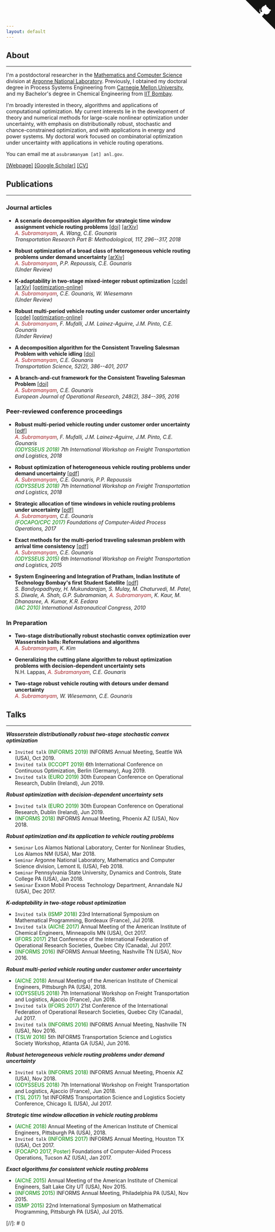 ```yaml
---
layout: default
---
```


## About
---

I'm a postdoctoral researcher in the [Mathematics and Computer Science](https://www.anl.gov/mcs) division at [Argonne National Laboratory](https://www.anl.gov). Previously, I obtained my doctoral degree in Process Systems Engineering  from [Carnegie Mellon University](https://www.cmu.edu), and my Bachelor's degree in Chemical Engineering from [IIT Bombay](http://www.iitb.ac.in).

I'm broadly interested in theory, algorithms and applications of computational optimization. My current interests lie in the development of theory and numerical methods for large-scale nonlinear optimization under uncertainty, with emphasis on distributionally robust, stochastic and chance-constrained optimization, and with applications in energy and power systems. My doctoral work focused on combinatorial optimization under uncertainty with applications in vehicle routing operations.

You can email me at `asubramanyam [at] anl.gov`.

[[Webpage]](https://www.mcs.anl.gov/~subramanyam/) [[Google Scholar]](https://scholar.google.com/citations?user=yDf5WlEAAAAJ&hl=en) [[CV]](https://www.mcs.anl.gov/~subramanyam/subramanyam_cv.pdf)

## Publications
---

### Journal articles 

* **A scenario decomposition algorithm for strategic time window assignment vehicle routing problems**
[[doi]](https://doi.org/10.1016/j.trb.2018.09.008)
[[arXiv]](https://arxiv.org/abs/1806.03220)  
_<span style="color:#A5252A">A. Subramanyam</span>, A. Wang, C.E. Gounaris_  
_Transportation Research Part B: Methodological, 117, 296--317, 2018_

* **Robust optimization of a broad class of heterogeneous vehicle routing problems under demand uncertainty**
[[arXiv]](https://arxiv.org/pdf/1810.04348.pdf)  
_<span style="color:#A5252A">A. Subramanyam</span>, P.P. Repoussis, C.E. Gounaris_  
_(Under Review)_

* **K-adaptability in two-stage mixed-integer robust optimization**
[[code]](http://gounaris.cheme.cmu.edu/codes/k-adaptability/KAdaptability-code-web.zip)
[[arXiv]](https://arxiv.org/abs/1706.07097)
[[optimization-online]](http://www.optimization-online.org/DB_HTML/2017/06/6093.html)  
 _<span style="color:#A5252A">A. Subramanyam</span>, C.E. Gounaris, W. Wiesemann_  
 _(Under Review)_

* **Robust multi-period vehicle routing under customer order uncertainty**
[[code]](http://gounaris.cheme.cmu.edu/codes/mpvrp/MPVRP-code.zip)
[[optimization-online]](http://www.optimization-online.org/DB_HTML/2017/04/5947.html)  
 _<span style="color:#A5252A">A. Subramanyam</span>, F. Mufalli, J.M. Lainez-Aguirre, J.M. Pinto, C.E. Gounaris_  
 _(Under Review)_

* **A decomposition algorithm for the Consistent Traveling Salesman Problem with vehicle idling**
[[doi]](https://doi.org/10.1287/trsc.2017.0741)  
 _<span style="color:#A5252A">A. Subramanyam</span>, C.E. Gounaris_  
 _Transportation Science, 52(2), 386--401, 2017_

* **A branch-and-cut framework for the Consistent Traveling Salesman Problem**
[[doi]](https://doi.org/10.1016/j.ejor.2015.07.030)  
 _<span style="color:#A5252A">A. Subramanyam</span>, C.E. Gounaris_  
 _European Journal of Operational Research, 248(2), 384--395, 2016_

### Peer-reviewed conference proceedings

* **Robust multi-period vehicle routing under customer order uncertainty**
[[pdf]](http://convegni.unica.it/odysseus2018/files/2018/06/BookOfAbstracts2.pdf)  
_<span style="color:#A5252A">A. Subramanyam</span>, F. Mufalli, J.M. Lainez-Aguirre, J.M. Pinto, C.E. Gounaris_  
_<span style="color:green">(ODYSSEUS 2018)</span> 7th International Workshop on Freight Transportation and Logistics, 2018_

* **Robust optimization of heterogeneous vehicle routing problems under demand uncertainty**
[[pdf]](http://convegni.unica.it/odysseus2018/files/2018/06/BookOfAbstracts2.pdf)  
_<span style="color:#A5252A">A. Subramanyam</span>, C.E. Gounaris, P.P. Repoussis_  
_<span style="color:green">(ODYSSEUS 2018)</span> 7th International Workshop on Freight Transportation and Logistics, 2018_

* **Strategic allocation of time windows in vehicle routing problems under uncertainty**
[[pdf]](http://folk.ntnu.no/skoge/prost/proceedings/focapo-cpc-2017/FOCAPO-CPC%202017%20Contributed%20Papers/62_FOCAPO_Contributed.pdf)  
 _<span style="color:#A5252A">A. Subramanyam</span>, C.E. Gounaris_  
 _<span style="color:green">(FOCAPO/CPC 2017)</span> Foundations of Computer-Aided Process Operations, 2017_

* **Exact methods for the multi-period traveling salesman problem with arrival time consistency**
[[pdf]](http://homepages.laas.fr/njozefow/odysseus2015.pdf)  
 _<span style="color:#A5252A">A. Subramanyam</span>, C.E. Gounaris_  
 _<span style="color:green">(ODYSSEUS 2015)</span> 6th International Workshop on Freight Transportation and Logistics, 2015_

* **System Engineering and Integration of Pratham, Indian Institute of Technology Bombay's first Student Satellite**
[[pdf]](https://www.aero.iitb.ac.in/satlab/Pratham/otherdocs/IAC-10.B4.1.8.pdf)  
 _S. Bandyopadhyay, H. Mukundarajan, S. Mulay, M. Chaturvedi, M. Patel, S. Diwale, A. Shah, G.P. Subramanian, <span style="color:#A5252A">A. Subramanyam</span>, K. Kaur, M. Dhanasree, A. Kumar, K.R. Eedara_  
 _<span style="color:green">(IAC 2010)</span> International Astronautical Congress, 2010_

### In Preparation

* **Two-stage distributionally robust stochastic convex optimization over Wasserstein balls: Reformulations and algorithms**  
 _<span style="color:#A5252A">A. Subramanyam</span>, K. Kim_  

* **Generalizing the cutting plane algorithm to robust optimization problems with decision-dependent uncertainty sets**  
 N.H. Lappas, _<span style="color:#A5252A">A. Subramanyam</span>, C.E. Gounaris_

* **Two-stage robust vehicle routing with detours under demand uncertainty**  
 _<span style="color:#A5252A">A. Subramanyam</span>, W. Wiesemann, C.E. Gounaris_


## Talks
---

_**Wasserstein distributionally robust two-stage stochastic convex optimization**_
* `Invited talk` <span style="color:green">(INFORMS 2019)</span> INFORMS Annual Meeting, Seattle WA (USA), Oct 2019.
* `Invited talk` <span style="color:green">(ICCOPT 2019)</span> 6th International Conference on Continuous Optimization, Berlin (Germany), Aug 2019.
* `Invited talk` <span style="color:green">(EURO 2019)</span> 30th European Conference on Operational Research, Dublin (Ireland), Jun 2019.

_**Robust optimization with decision-dependent uncertainty sets**_
* `Invited talk` <span style="color:green">(EURO 2019)</span> 30th European Conference on Operational Research, Dublin (Ireland), Jun 2019.
* <span style="color:green">(INFORMS 2018)</span> INFORMS Annual Meeting, Phoenix AZ (USA), Nov 2018.

_**Robust optimization and its application to vehicle routing problems**_
* `Seminar` Los Alamos National Laboratory, Center for Nonlinear Studies, Los Alamos NM (USA), Mar 2018.
* `Seminar` Argonne National Laboratory, Mathematics and Computer Science division, Lemont IL (USA), Feb 2018.
* `Seminar` Pennsylvania State University, Dynamics and Controls, State College PA (USA), Jan 2018.
* `Seminar` Exxon Mobil Process Technology Department, Annandale NJ (USA), Dec 2017.

_**K-adaptability in two-stage robust optimization**_
* `Invited talk` <span style="color:green">(ISMP 2018)</span> 23rd International Symposium on Mathematical Programming, Bordeaux (France), Jul 2018.
* `Invited talk` <span style="color:green">(AIChE 2017)</span> Annual Meeting of the American Institute of Chemical Engineers, Minneapolis MN (USA), Oct 2017.
* <span style="color:green">(IFORS 2017)</span> 21st Conference of the International Federation of Operational Research Societies, Quebec City (Canada), Jul 2017.
* <span style="color:green">(INFORMS 2016)</span> INFORMS Annual Meeting, Nashville TN (USA), Nov 2016.

_**Robust multi-period vehicle routing under customer order uncertainty**_
* <span style="color:green">(AIChE 2018)</span> Annual Meeting of the American Institute of Chemical Engineers, Pittsburgh PA (USA), 2018.
* <span style="color:green">(ODYSSEUS 2018)</span> 7th International Workshop on Freight Transportation and Logistics, Ajaccio (France), Jun 2018.
* `Invited talk` <span style="color:green">(IFORS 2017)</span> 21st Conference of the International Federation of Operational Research Societies, Quebec City (Canada), Jul 2017.
* `Invited talk` <span style="color:green">(INFORMS 2016)</span> INFORMS Annual Meeting, Nashville TN (USA), Nov 2016.
* <span style="color:green">(TSLW 2016)</span> 5th INFORMS Transportation Science and Logistics Society Workshop, Atlanta GA (USA), Jun 2016.

_**Robust heterogeneous vehicle routing problems under demand uncertainty**_
* `Invited talk` <span style="color:green">(INFORMS 2018)</span> INFORMS Annual Meeting, Phoenix AZ (USA), Nov 2018.
* <span style="color:green">(ODYSSEUS 2018)</span> 7th International Workshop on Freight Transportation and Logistics, Ajaccio (France), Jun 2018.
* <span style="color:green">(TSL 2017)</span> 1st INFORMS Transportation Science and Logistics Society Conference, Chicago IL (USA), Jul 2017.

_**Strategic time window allocation in vehicle routing problems**_
* <span style="color:green">(AIChE 2018)</span> Annual Meeting of the American Institute of Chemical Engineers, Pittsburgh PA (USA), 2018.
* `Invited talk` <span style="color:green">(INFORMS 2017)</span> INFORMS Annual Meeting, Houston TX (USA), Oct 2017.
* <span style="color:green">(FOCAPO 2017, Poster)</span> Foundations of Computer-Aided Process Operations, Tucson AZ (USA), Jan 2017.

_**Exact algorithms for consistent vehicle routing problems**_
* <span style="color:green">(AIChE 2015)</span> Annual Meeting of the American Institute of Chemical Engineers, Salt Lake City UT (USA), Nov 2015.
* <span style="color:green">(INFORMS 2015)</span> INFORMS Annual Meeting, Philadelphia PA (USA), Nov 2015.
* <span style="color:green">(ISMP 2015)</span> 22nd International Symposium on Mathematical Programming, Pittsburgh PA (USA), Jul 2015.


[//]: # (<a href="https://github.com/chibicode/solo" class="github-corner"><svg width="80" height="80" viewBox="0 0 250 250" style="fill:#151513; color:#fff; position: absolute; top: 0; border: 0; right: 0;"><path d="M0,0 L115,115 L130,115 L142,142 L250,250 L250,0 Z"></path><path d="M128.3,109.0 C113.8,99.7 119.0,89.6 119.0,89.6 C122.0,82.7 120.5,78.6 120.5,78.6 C119.2,72.0 123.4,76.3 123.4,76.3 C127.3,80.9 125.5,87.3 125.5,87.3 C122.9,97.6 130.6,101.9 134.4,103.2" fill="currentColor" style="transform-origin: 130px 106px;" class="octo-arm"></path><path d="M115.0,115.0 C114.9,115.1 118.7,116.5 119.8,115.4 L133.7,101.6 C136.9,99.2 139.9,98.4 142.2,98.6 C133.8,88.0 127.5,74.4 143.8,58.0 C148.5,53.4 154.0,51.2 159.7,51.0 C160.3,49.4 163.2,43.6 171.4,40.1 C171.4,40.1 176.1,42.5 178.8,56.2 C183.1,58.6 187.2,61.8 190.9,65.4 C194.5,69.0 197.7,73.2 200.1,77.6 C213.8,80.2 216.3,84.9 216.3,84.9 C212.7,93.1 206.9,96.0 205.4,96.6 C205.1,102.4 203.0,107.8 198.3,112.5 C181.9,128.9 168.3,122.5 157.7,114.1 C157.9,116.9 156.7,120.9 152.7,124.9 L141.0,136.5 C139.8,137.7 141.6,141.9 141.8,141.8 Z" fill="currentColor" class="octo-body"></path></svg></a><style>.github-corner:hover .octo-arm{animation:octocat-wave 560ms ease-in-out}@keyframes octocat-wave{0%,100%{transform:rotate(0)}20%,60%{transform:rotate(-25deg)}40%,80%{transform:rotate(10deg)}}@media (max-width:500px){.github-corner:hover .octo-arm{animation:none}.github-corner .octo-arm{animation:octocat-wave 560ms ease-in-out}}</style>)
